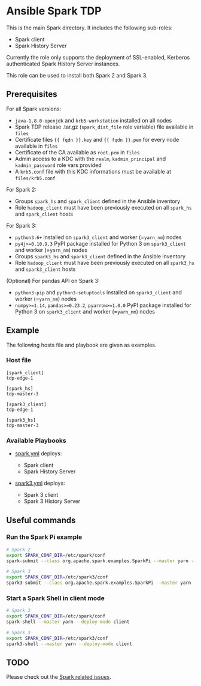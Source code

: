 # Ansible Spark TDP

This is the main Spark directory. It includes the following sub-roles:

- Spark client
- Spark History Server

Currently the role only supports the deployment of SSL-enabled, Kerberos authenticated Spark History Server instances.

This role can be used to install both Spark 2 and Spark 3.

## Prerequisites

For all Spark versions:

- `java-1.8.0-openjdk` and `krb5-workstation` installed on all nodes
- Spark TDP release .tar.gz (`spark_dist_file` role variable) file available in `files`
- Certificate files `{{ fqdn }}.key` and `{{ fqdn }}.pem` for every node available in `files`
- Certificate of the CA available as `root.pem` in `files`
- Admin access to a KDC with the `realm`, `kadmin_principal` and `kadmin_password` role vars provided
- A `krb5.conf` file with this KDC informations must be available at `files/krb5.conf`

For Spark 2:

- Groups `spark_hs` and `spark_client` defined in the Ansible inventory
- Role `hadoop_client` must have been previously executed on all `spark_hs` and `spark_client` hosts

For Spark 3:

- `python3.6+` installed on `spark3_client` and worker (=`yarn_nm`) nodes
- `py4j>=0.10.9.3` PyPI package installed for Python 3 on `spark3_client` and worker (=`yarn_nm`) nodes
- Groups `spark3_hs` and `spark3_client` defined in the Ansible inventory
- Role `hadoop_client` must have been previously executed on all `spark3_hs` and `spark3_client` hosts

(Optional) For pandas API on Spark 3:

- `python3-pip` and `python3-setuptools` installed on `spark3_client` and worker (=`yarn_nm`) nodes
- `numpy>=1.14`, `pandas>=0.23.2`, `pyarrow>=1.0.0` PyPI package installed for Python 3 on `spark3_client` and worker (=`yarn_nm`) nodes

## Example

The following hosts file and playbook are given as examples.

### Host file

```
[spark_client]
tdp-edge-1

[spark_hs]
tdp-master-3

[spark3_client]
tdp-edge-1

[spark3_hs]
tdp-master-3
```

### Available Playbooks

- [spark.yml](../../playbooks/spark.yml) deploys:

  - Spark client
  - Spark History Server

- [spark3.yml](../../playbooks/spark3.yml) deploys:
  - Spark 3 client
  - Spark 3 History Server

## Useful commands

### Run the Spark Pi example

```bash
# Spark 2
export SPARK_CONF_DIR=/etc/spark/conf
spark-submit --class org.apache.spark.examples.SparkPi --master yarn --deploy-mode cluster /opt/tdp/spark/examples/jars/spark-examples_2.11-2.3.5-TDP-0.1.0-SNAPSHOT.jar 100

# Spark 3
export SPARK_CONF_DIR=/etc/spark3/conf
spark3-submit --class org.apache.spark.examples.SparkPi --master yarn --deploy-mode cluster /opt/tdp/spark3/examples/jars/spark-examples_2.12-3.2.2-TDP-0.1.0-SNAPSHOT.jar 100
```

### Start a Spark Shell in client mode

```bash
# Spark 2
export SPARK_CONF_DIR=/etc/spark/conf
spark-shell --master yarn --deploy-mode client

# Spark 3
export SPARK_CONF_DIR=/etc/spark3/conf
spark3-shell --master yarn --deploy-mode client
```

## TODO

Please check out the [Spark related issues](https://github.com/TOSIT-FR/ansible-tdp-roles/issues?q=is%3Aopen+is%3Aissue+label%3Aspark).
